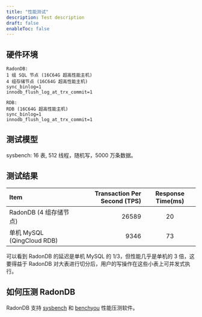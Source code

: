 ```yaml
---
title: "性能测试"
description: Test description
draft: false
enableToc: false
---
```


## 硬件环境

```plain
RadonDB:
1 组 SQL 节点 (16C64G 超高性能主机)
4 组存储节点 (16C64G 超高性能主机)
sync_binlog=1
innodb_flush_log_at_trx_commit=1

RDB:
RDB (16C64G 超高性能主机)
sync_binlog=1
innodb_flush_log_at_trx_commit=1
```

## 测试模型

  sysbench: 16 表, 512 线程，随机写，5000 万条数据。

## 测试结果

| Item                       | Transaction Per Second (TPS) | Response Time(ms) |
| :------------------------- | ---------------------------: | :---------------: |
| RadonDB (4 组存储节点)     |                        26589 |        20         |
| 单机 MySQL (QingCloud RDB) |                         9346 |        73         |

可以看到 RadonDB 的延迟是单机 MySQL 的 1/3，但性能几乎是单机的 3 倍，这要得益于 RadonDB 对大表进行切分后，用户的写操作在这些小表上可并发式执行。

## 如何压测 RadonDB

RadonDB 支持 [sysbench](https://github.com/akopytov/sysbench) 和 [benchyou](http://github.com/XeLabs/benchyou) 性能压测软件。